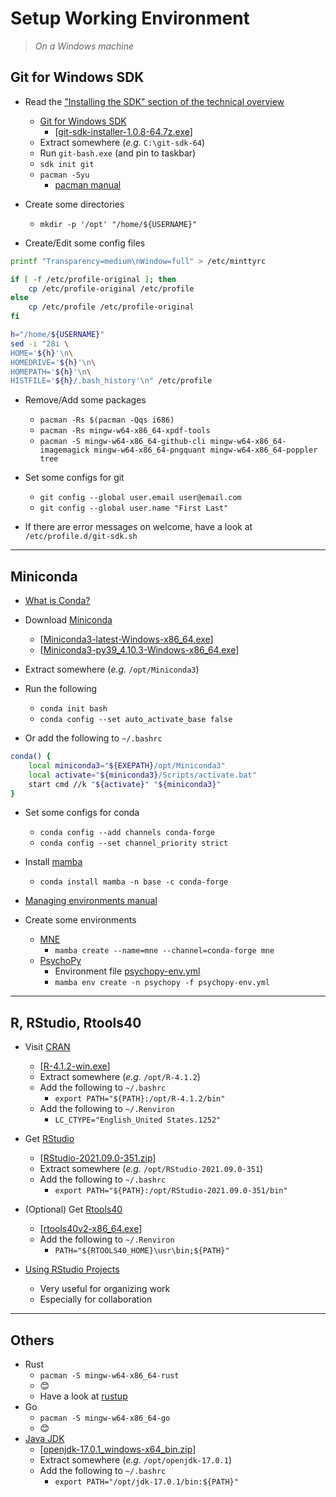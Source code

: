 # Setup Working Environment

> _On a Windows machine_

## Git for Windows SDK

- Read the ["Installing the SDK" section of the technical overview](https://github.com/git-for-windows/git/wiki/Technical-overview#installing-the-sdk)
  - [Git for Windows SDK](https://github.com/git-for-windows/build-extra/releases)
    - [[git-sdk-installer-1.0.8-64.7z.exe](https://github.com/git-for-windows/build-extra/releases/download/git-sdk-1.0.8/git-sdk-installer-1.0.8-64.7z.exe)]
  - Extract somewhere (_e.g._ `C:\git-sdk-64`)
  - Run `git-bash.exe` (and pin to taskbar)
  - `sdk init git`
  - `pacman -Syu`
    - [pacman manual](https://archlinux.org/pacman/pacman.8.html)

- Create some directories
  - `mkdir -p '/opt' "/home/${USERNAME}"`

- Create/Edit some config files

```bash
printf "Transparency=medium\nWindow=full" > /etc/minttyrc

if [ -f /etc/profile-original ]; then
	cp /etc/profile-original /etc/profile
else
	cp /etc/profile /etc/profile-original
fi

h="/home/${USERNAME}"
sed -i "28i \
HOME='${h}'\n\
HOMEDRIVE='${h}'\n\
HOMEPATH='${h}'\n\
HISTFILE='${h}/.bash_history'\n" /etc/profile
```

- Remove/Add some packages
  - `pacman -Rs $(pacman -Qqs i686)`
  - `pacman -Rs mingw-w64-x86_64-xpdf-tools`
  - `pacman -S mingw-w64-x86_64-github-cli mingw-w64-x86_64-imagemagick mingw-w64-x86_64-pngquant mingw-w64-x86_64-poppler tree`

- Set some configs for git
  - `git config --global user.email user@email.com`
  - `git config --global user.name "First Last"`

- If there are error messages on welcome, have a look at `/etc/profile.d/git-sdk.sh`

---

## Miniconda

- [What is Conda?](https://conda.io/projects/conda/en/latest/index.html)

- Download [Miniconda](https://docs.conda.io/en/latest/miniconda.html)
  - [[Miniconda3-latest-Windows-x86_64.exe](https://repo.anaconda.com/miniconda/Miniconda3-latest-Windows-x86_64.exe)]
  - [[Miniconda3-py39_4.10.3-Windows-x86_64.exe](https://repo.anaconda.com/miniconda/Miniconda3-py39_4.10.3-Windows-x86_64.exe)]

- Extract somewhere (_e.g._ `/opt/Miniconda3`)

- Run the following
  - `conda init bash`
  - `conda config --set auto_activate_base false`

- Or add the following to `~/.bashrc`

```bash
conda() {
    local miniconda3="${EXEPATH}/opt/Miniconda3"
    local activate="${miniconda3}/Scripts/activate.bat"
    start cmd //k "${activate}" "${miniconda3}"
}
```

- Set some configs for conda
  - `conda config --add channels conda-forge`
  - `conda config --set channel_priority strict`

- Install [mamba](https://github.com/mamba-org/mamba)
  - `conda install mamba -n base -c conda-forge`

- [Managing environments manual](https://docs.conda.io/projects/conda/en/latest/user-guide/tasks/manage-environments.html)

- Create some environments
  - [MNE](https://mne.tools/stable/install/index.html)
    - `mamba create --name=mne --channel=conda-forge mne`
  - [PsychoPy](https://www.psychopy.org/download.html)
    - Environment file [psychopy-env.yml](https://raw.githubusercontent.com/psychopy/psychopy/master/conda/psychopy-env.yml)
    - `mamba env create -n psychopy -f psychopy-env.yml`

---

## R, RStudio, Rtools40

- Visit [CRAN](https://cran.r-project.org/index.html)
  - [[R-4.1.2-win.exe](https://cran.r-project.org/bin/windows/base/R-4.1.2-win.exe)]
  - Extract somewhere (_e.g._ `/opt/R-4.1.2`)
  - Add the following to `~/.bashrc`
    - `export PATH="${PATH}:/opt/R-4.1.2/bin"`
  - Add the following to `~/.Renviron`
    - `LC_CTYPE="English_United States.1252"`

- Get [RStudio](https://www.rstudio.com/products/rstudio/download/)
  - [[RStudio-2021.09.0-351.zip](https://download1.rstudio.org/desktop/windows/RStudio-2021.09.0-351.zip)]
  - Extract somewhere (_e.g._ `/opt/RStudio-2021.09.0-351`)
  - Add the following to `~/.bashrc`
    - `export PATH="${PATH}:/opt/RStudio-2021.09.0-351/bin"`

- (Optional) Get [Rtools40](https://cran.r-project.org/bin/windows/Rtools/)
  - [[rtools40v2-x86_64.exe](https://cran.r-project.org/bin/windows/Rtools/rtools40v2-x86_64.exe)]
  - Add the following to `~/.Renviron`
    - `PATH="${RTOOLS40_HOME}\usr\bin;${PATH}"`

- [Using RStudio Projects](https://support.rstudio.com/hc/en-us/articles/200526207-Using-Projects)
  - Very useful for organizing work
  - Especially for collaboration

---

## Others

- Rust
  - `pacman -S mingw-w64-x86_64-rust`
  - 😊
  - Have a look at [rustup](https://rustup.rs/)
- Go
  - `pacman -S mingw-w64-x86_64-go`
  - 😊
- [Java JDK](https://jdk.java.net/)
  - [[openjdk-17.0.1_windows-x64_bin.zip](https://download.java.net/java/GA/jdk17.0.1/2a2082e5a09d4267845be086888add4f/12/GPL/openjdk-17.0.1_windows-x64_bin.zip)]
  - Extract somewhere (_e.g._ `/opt/openjdk-17.0.1`)
  - Add the following to `~/.bashrc`
    - `export PATH="/opt/jdk-17.0.1/bin:${PATH}"`


